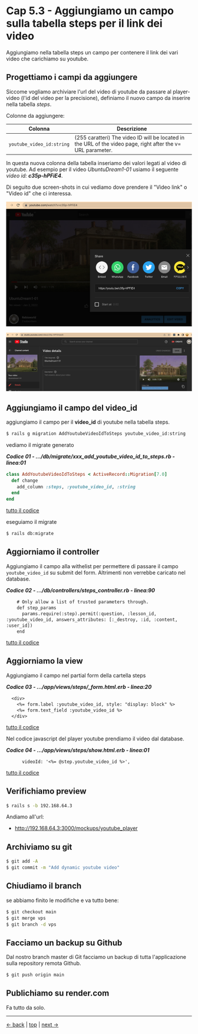 # <a name="top"></a> Cap 5.3 - Aggiungiamo un campo sulla tabella steps per il link dei video

Aggiungiamo nella tabella steps un campo per contenere il link dei vari video che carichiamo su youtube.



## Progettiamo i campi da aggiungere

Siccome vogliamo archiviare l'url del video di youtube da passare al player-video (l'id del video per la precisione), definiamo il nuovo campo da inserire nella tabella *steps*.

Colonne da aggiungere:

Colonna                   | Descrizione
------------------------- | -----------------------
`youtube_video_id:string` | (255 caratteri) The video ID will be located in the URL of the video page, right after the v= URL parameter.


In questa nuova colonna della tabella inseriamo dei valori legati al video di youtube.
Ad esempio per il video *UbuntuDream1-01* usiamo il seguente *video id:* ***c35p-hPFiE4***.

Di seguito due screen-shots in cui vediamo dove prendere il "Video link" o "Video id" che ci interessa.

![fig01](https://github.com/flaviobordonidev/leanpubabrandnewcms/blob/master/ubuntudream/17-steps-show_video_with_events/03_fig01-youtube_video_id.png)


![fig02](https://github.com/flaviobordonidev/leanpubabrandnewcms/blob/master/ubuntudream/17-steps-show_video_with_events/03_fig02-youtube_video_id.png)



## Aggiungiamo il campo del video_id

aggiungiamo il campo per il **video_id** di youtube nella tabella steps.
 
```bash
$ rails g migration AddYoutubeVideoIdToSteps youtube_video_id:string
```

vediamo il migrate generato

***Codice 01 - .../db/migrate/xxx_add_youtube_video_id_to_steps.rb - linea:01***

```ruby
class AddYoutubeVideoIdToSteps < ActiveRecord::Migration[7.0]
  def change
    add_column :steps, :youtube_video_id, :string
  end
end
```

[tutto il codice](https://github.com/flaviobordonidev/leanpubabrandnewcms/blob/master/ubuntudream/17-step-answers/03_01-db-migrate-xxx_add_youtube_video_id_to_steps.rb)


eseguiamo il migrate 

```bash
$ rails db:migrate
```



## Aggiorniamo il controller

Aggiungiamo il campo alla withelist per permettere di passare il campo `youtube_video_id` su submit del form. Altrimenti non verrebbe caricato nel database.

***Codice 02 - .../db/controllers/steps_controller.rb - linea:90***

```
    # Only allow a list of trusted parameters through.
    def step_params
      params.require(:step).permit(:question, :lesson_id, :youtube_video_id, answers_attributes: [:_destroy, :id, :content, :user_id])
    end
```

[tutto il codice](https://github.com/flaviobordonidev/leanpubabrandnewcms/blob/master/ubuntudream/17-step-answers/03_02-controllers-steps_controller.rb)



## Aggiorniamo la view

Aggiungiamo il campo nel partial form della cartella steps

***Codice 03 - .../app/views/steps/_form.html.erb - linea:20***

```html+erb
  <div>
    <%= form.label :youtube_video_id, style: "display: block" %>
    <%= form.text_field :youtube_video_id %>
  </div>
```

[tutto il codice](https://github.com/flaviobordonidev/leanpubabrandnewcms/blob/master/ubuntudream/17-step-answers/03_03-views-steps-_form.html.erb)

Nel codice javascript del player youtube prendiamo il video dal database.

***Codice 04 - .../app/views/steps/show.html.erb - linea:01***

```html+erb
      videoId: '<%= @step.youtube_video_id %>',
```

[tutto il codice](https://github.com/flaviobordonidev/leanpubabrandnewcms/blob/master/ubuntudream/17-step-answers/03_04-views-steps-show.html.erb)



## Verifichiamo preview

```bash
$ rails s -b 192.168.64.3
```

Andiamo all'url:

- http://192.168.64.3:3000/mockups/youtube_player




## Archiviamo su git

```bash
$ git add -A
$ git commit -m "Add dynamic youtube video"
```



## Chiudiamo il branch

se abbiamo finito le modifiche e va tutto bene:

```bash
$ git checkout main
$ git merge vps
$ git branch -d vps
```



## Facciamo un backup su Github

Dal nostro branch master di Git facciamo un backup di tutta l'applicazione sulla repository remota Github.

```bash
$ git push origin main
```


## Publichiamo su render.com

Fa tutto da solo.



---

[<- back](https://github.com/flaviobordonidev/leanpubabrandnewcms/blob/master/ubuntudream/17-steps-show_video_with_events/01_00-mockups_youtube_player-it.md)
 | [top](#top) |
[next ->](https://github.com/flaviobordonidev/leanpubabrandnewcms/blob/master/ubuntudream/17-steps-show_video_with_events/03_00-dynamic_video-it.md)
